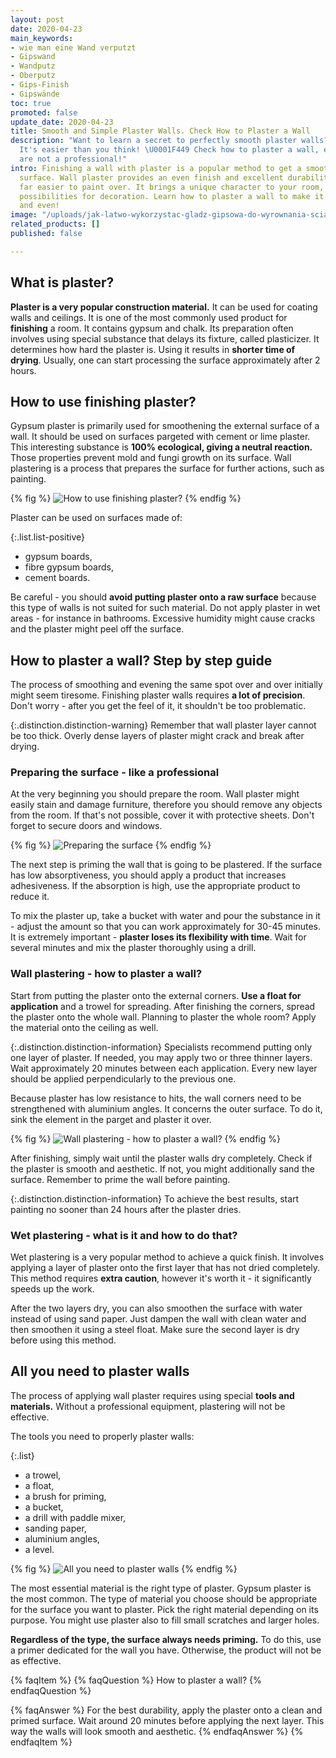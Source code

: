 ```yaml
---
layout: post
date: 2020-04-23
main_keywords:
- wie man eine Wand verputzt
- Gipswand
- Wandputz
- Oberputz
- Gips-Finish
- Gipswände
toc: true
promoted: false
update_date: 2020-04-23
title: Smooth and Simple Plaster Walls. Check How to Plaster a Wall
description: "Want to learn a secret to perfectly smooth plaster walls? \U0001F481‍♂️
  It's easier than you think! \U0001F449 Check how to plaster a wall, even if you
  are not a professional!"
intro: Finishing a wall with plaster is a popular method to get a smooth and aesthetic
  surface. Wall plaster provides an even finish and excellent durability. It is also
  far easier to paint over. It brings a unique character to your room, offering endless
  possibilities for decoration. Learn how to plaster a wall to make it perfectly smooth
  and even!
image: "/uploads/jak-latwo-wykorzystac-gladz-gipsowa-do-wyrownania-scian.jpg"
related_products: []
published: false

---
```

## What is plaster?

**Plaster is a very popular construction material.** It can be used for coating walls and ceilings. It is one of the most commonly used product for **finishing** a room. It contains gypsum and chalk. Its preparation often involves using special substance that delays its fixture, called plasticizer. It determines how hard the plaster is. Using it results in **shorter time of drying**. Usually, one can start processing the surface approximately after 2 hours.

## How to use finishing plaster?

Gypsum plaster is primarily used for smoothening the external surface of a wall. It should be used on surfaces pargeted with cement or lime plaster. This interesting substance is **100% ecological, giving a neutral reaction.** Those properties prevent mold and fungi growth on its surface. Wall plastering is a process that prepares the surface for further actions, such as painting.

{% fig %}
![How to use finishing plaster?](/uploads/1-gladz.jpg "How to use finishing plaster?")
{% endfig %}

Plaster can be used on surfaces made of:

{:.list.list-positive}
* gypsum boards,
* fibre gypsum boards,
* cement boards.

Be careful - you should **avoid putting plaster onto a raw surface** because this type of walls is not suited for such material. Do not apply plaster in wet areas - for instance in bathrooms. Excessive humidity might cause cracks and the plaster might peel off the surface.

## How to plaster a wall? Step by step guide

The process of smoothing and evening the same spot over and over initially might seem tiresome. Finishing plaster walls requires **a lot of precision**. Don't worry - after you get the feel of it, it shouldn't be too problematic.

{:.distinction.distinction-warning}
Remember that wall plaster layer cannot be too thick. Overly dense layers of plaster might crack and break after drying.

### Preparing the surface - like a professional

At the very beginning you should prepare the room. Wall plaster might easily stain and damage furniture, therefore you should remove any objects from the room. If that's not possible, cover it with protective sheets. Don't forget to secure doors and windows.

{% fig %}
![Preparing the surface](/uploads/folia-gladz.jpg "Preparing the surface")
{% endfig %}

The next step is priming the wall that is going to be plastered. If the surface has low absorptiveness, you should apply a product that increases adhesiveness. If the absorption is high, use the appropriate product to reduce it.

To mix the plaster up, take a bucket with water and pour the substance in it - adjust the amount so that you can work approximately for 30-45 minutes. It is extremely important - **plaster loses its flexibility with time**. Wait for several minutes and mix the plaster thoroughly using a drill.

### Wall plastering - how to plaster a wall?

Start from putting the plaster onto the external corners. **Use a float for application** and a trowel for spreading. After finishing the corners, spread the plaster onto the whole wall. Planning to plaster the whole room? Apply the material onto the ceiling as well.

{:.distinction.distinction-information}
Specialists recommend putting only one layer of plaster. If needed, you may apply two or three thinner layers. Wait approximately 20 minutes between each application. Every new layer should be applied perpendicularly to the previous one.

Because plaster has low resistance to hits, the wall corners need to be strengthened with aluminium angles. It concerns the outer surface. To do it, sink the element in the parget and plaster it over.

{% fig %}
![Wall plastering - how to plaster a wall?](/uploads/szpachl-gladz.jpg "Wall plastering - how to plaster a wall?")
{% endfig %}

After finishing, simply wait until the plaster walls dry completely. Check if the plaster is smooth and aesthetic. If not, you might additionally sand the surface. Remember to prime the wall before painting.

{:.distinction.distinction-information}
To achieve the best results, start painting no sooner than 24 hours after the plaster dries.

### Wet plastering - what is it and how to do that?

Wet plastering is a very popular method to achieve a quick finish. It involves applying a layer of plaster onto the first layer that has not dried completely. This method requires **extra caution**, however it's worth it - it significantly speeds up the work.

After the two layers dry, you can also smoothen the surface with water instead of using sand paper. Just dampen the wall with clean water and then smoothen it using a steel float. Make sure the second layer is dry before using this method.

## All you need to plaster walls

The process of applying wall plaster requires using special **tools and materials.** Without a professional equipment, plastering will not be effective.

The tools you need to properly plaster walls:

{:.list}
* a trowel,
* a float,
* a brush for priming,
* a bucket,
* a drill with paddle mixer,
* sanding paper,
* aluminium angles,
* a level.

{% fig %}
![All you need to plaster walls](/uploads/narzedzia-gladz.jpg "All you need to plaster walls")
{% endfig %}

The most essential material is the right type of plaster. Gypsum plaster is the most common. The type of material you choose should be appropriate for the surface you want to plaster. Pick the right material depending on its purpose. You might use plaster also to fill small scratches and larger holes.

**Regardless of the type, the surface always needs priming.** To do this, use a primer dedicated for the wall you have. Otherwise, the product will not be as effective.

{% faqItem %}
{% faqQuestion %}
How to plaster a wall?
{% endfaqQuestion %}

{% faqAnswer %}
For the best durability, apply the plaster onto a clean and primed surface. Wait around 20 minutes before applying the next layer. This way the walls will look smooth and aesthetic.
{% endfaqAnswer %}
{% endfaqItem %}